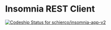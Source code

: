 Insomnia REST Client
====================

[![Codeship Status for schierco/insomnia-app-v2](https://codeship.com/projects/1763af30-d219-0133-6377-2236df4136f7/status?branch=master)](https://codeship.com/projects/141717)
